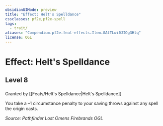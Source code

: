 ```yaml
---
obsidianUIMode: preview
title: "Effect: Helt's Spelldance"
cssclasses: pf2e,pf2e-spell
tags:
  - trait/
aliases: "Compendium.pf2e.feat-effects.Item.GAtTLwi0JIOg3Htq"
license: OGL
---
```

# Effect: Helt's Spelldance
## Level 8
### 






Granted by [[Feats/Helt's Spelldance|Helt's Spelldance]]

You take a –1 circumstance penalty to your saving throws against any spell the origin casts.

*Source: Pathfinder Lost Omens Firebrands*
*OGL*